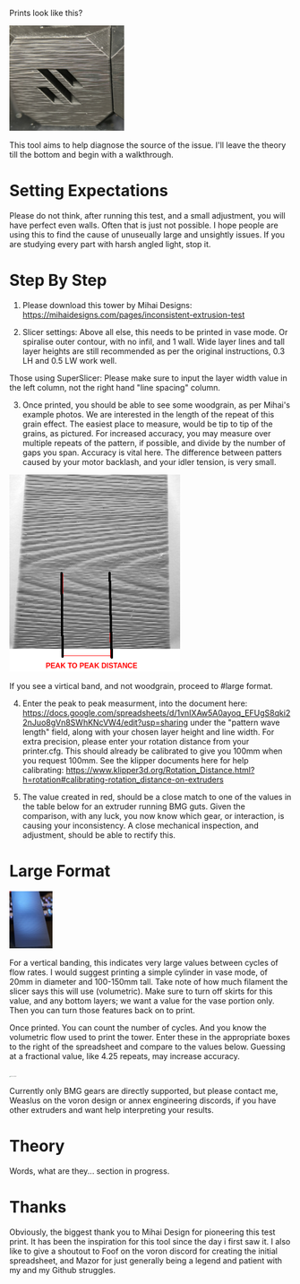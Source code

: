 Prints look like this?

<img src="./Images/cube_example.png" alt="Example Cube" style="zoom:20%;" />

This tool aims to help diagnose the source of the issue. I'll leave the theory till the bottom and begin with a walkthrough.
# Setting Expectations

Please do not think, after running this test, and a small adjustment, you will have perfect even walls. Often that is just not possible. I hope people are using this to find the cause of unuseually large and unsightly issues. If you are studying every part with harsh angled light, stop it.
# Step By Step
1) Please download this tower by Mihai Designs:
https://mihaidesigns.com/pages/inconsistent-extrusion-test

2) Slicer settings: Above all else, this needs to be printed in vase mode. Or spiralise outer contour, with no infil, and 1 wall. 
Wide layer lines and tall layer heights are still recommended as per the original instructions, 0.3 LH and 0.5 LW work well.

Those using SuperSlicer: Please make sure to input the layer width value in the left column, not the right hand "line spacing" column.


3) Once printed, you should be able to see some woodgrain, as per Mihai's example photos. We are interested in the length of the repeat of this grain effect. The easiest place to measure, would be tip to tip of the grains, as pictured. For increased accuracy, you may measure over multiple repeats of the pattern, if possible, and divide by the number of gaps you span. Accuracy is vital here. The difference between patters caused by your motor backlash, and your idler tension, is very small.

<img src="./Images/measure_example.png" alt="Measure this" style="zoom:80%;" />

If you see a virtical band, and not woodgrain, proceed to #large format.


4) Enter the peak to peak measurment, into the document here: https://docs.google.com/spreadsheets/d/1vnIXAw5A0ayoq_EFUgS8qki22nJuo8gVn8SWhKNcVW4/edit?usp=sharing
under the "pattern wave length" field, along with your chosen layer height and line width.
For extra precision, please enter your rotation distance from your printer.cfg. This should already be calibrated to give you 100mm when you request 100mm.  See the klipper documents here for help calibrating:
https://www.klipper3d.org/Rotation_Distance.html?h=rotation#calibrating-rotation_distance-on-extruders


5) The value created in red, should be a close match to one of the values in the table below for an extruder running BMG guts.
Given the comparison, with any luck, you now know which gear, or interaction, is causing your inconsistency. A close mechanical inspection, and adjustment, should be able to rectify this.

# Large Format

<img src="Images/vertical1.jpg" alt="vertical_example" style= "zoom:10%;" />

 For a vertical banding, this indicates very large values between cycles of flow rates. I would suggest printing a simple cylinder in vase mode, of 20mm in diameter and 100-150mm tall. Take note of how much filament the slicer says this will use (volumetric). Make sure to turn off skirts for this value, and any bottom layers; we want a value for the vase portion only. Then you can turn those features back on to print.

 Once printed. You can count the number of cycles. And you know the volumetric flow used to print the tower. Enter these in the appropriate boxes to the right of the spreadsheet and compare to the values below. Guessing at a fractional value, like 4.25 repeats, may increase accuracy.

<img src="Images/verticalcylinder.png" alt="vertical_example" style= "zoom:10%;" />

Currently only BMG gears are directly supported, but please contact me, Weaslus on the voron design or annex engineering discords, if you have other extruders and want help interpreting your results.

# Theory
Words, what are they...
section in progress.

# Thanks
Obviously, the biggest thank you to Mihai Design for pioneering this test print. It has been the inspiration for this tool since the day i first saw it.
I also like to give a shoutout to Foof on the voron discord for creating the initial spreadsheet, and Mazor for just generally being a legend and patient with my and my Github struggles.
